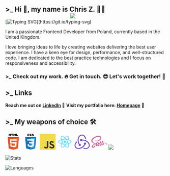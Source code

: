 ## >_ Hi 👋, my name is Chris Z. 👨‍💻 <img align='right' src="https://media.giphy.com/media/qgQUggAC3Pfv687qPC/giphy.gif" width="300">

[![Typing SVG](https://readme-typing-svg.herokuapp.com?color=%237C3AED&size=30&lines=I+build+websites.)](https://git.io/typing-svg)

I am a passionate Frontend Developer from Poland, currently based in the United Kingdom.

I love bringing ideas to life by creating websites delivering the best user experience. I have a keen eye for design, performance, and well-structured code. I am dedicated to the best practice technologies and I focus on responsiveness and accessibility.


### >_ Check out my work. 🔥 Get in touch. 😎 Let's work together!  🤝

## >_ Links
**Reach me out on [LinkedIn][1] 🔗**
**Visit my portfolio here: [Homepage][2] 🔗**

[1]: https://www.linkedin.com/in/chrisZ85/
[2]: hhttps://chris-z.netlify.app/

## >_ My weapons of choice 🛠

<p align="left"> 


<img src="https://raw.githubusercontent.com/github/explore/80688e429a7d4ef2fca1e82350fe8e3517d3494d/topics/html/html.png" height="50"/> 
<img src="https://raw.githubusercontent.com/github/explore/80688e429a7d4ef2fca1e82350fe8e3517d3494d/topics/css/css.png" height="50"/> 
<img src="https://raw.githubusercontent.com/github/explore/80688e429a7d4ef2fca1e82350fe8e3517d3494d/topics/javascript/javascript.png" height="50"/> 
<img src="https://raw.githubusercontent.com/github/explore/80688e429a7d4ef2fca1e82350fe8e3517d3494d/topics/react/react.png" height="50"/> 
<img src="https://raw.githubusercontent.com/github/explore/80688e429a7d4ef2fca1e82350fe8e3517d3494d/topics/redux/redux.png" height="50"/> 
<img src="https://raw.githubusercontent.com/github/explore/80688e429a7d4ef2fca1e82350fe8e3517d3494d/topics/sass/sass.png" height="50"/> 
<img src="https://avatars.githubusercontent.com/u/5155369?s=200&v=4" height="50"/> 


![Stats](https://github-readme-stats.vercel.app/api?username=Chris-Z-85&count_private=true&show_icons=true&theme=dark)
 
![Languages](https://github-readme-stats.vercel.app/api/top-langs/?username=Chris-Z-85&theme=dark&layout=compact)
